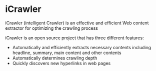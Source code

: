# iCrawler
iCrawler (intelligent Crawler) is an effective and efficient Web content extractor for optimizing the crawling process

iCrawler is an open source project that has three different features:

* Automatically and efficiently extracts necessary contents including headline, summary, main content and other contents
* Automatically determines crawling depth
* Quickly discovers new hyperlinks in web pages
